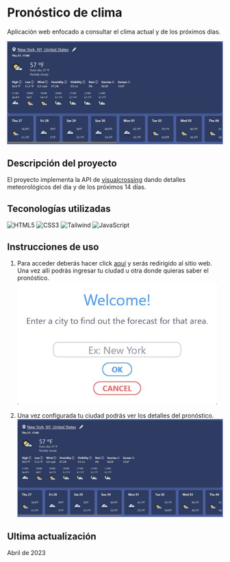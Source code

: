 # Pronóstico de clima
Aplicación web enfocado a consultar el clima actual y de los próximos dias.

![Version en vivo](./images/demo-example-2.jpg)

## Descripción del proyecto
El proyecto implementa la API de [visualcrossing](https://www.visualcrossing.com/weather-api) dando detalles meteorológicos del dia y de los próximos 14 días.

## Teconologías utilizadas
![HTML5](https://img.shields.io/badge/-HTML5-%23E44D27?style=flat-square&logo=html5&logoColor=ffffff)
![CSS3](https://img.shields.io/badge/-CSS3-blue?logo=css3)
![Tailwind](https://img.shields.io/badge/-Tailwind-06B6D4?style=flat-square&logo=tailwindcss&logoColor=fff)
![JavaScript](https://img.shields.io/badge/-JavaScript-%23F7DF1C?style=flat-square&logo=javascript&logoColor=000000&labelColor=%23F7DF1C&color=%23FFCE5A)

## Instrucciones de uso
1. Para acceder deberás hacer click [aquí](https://dariorv.github.io/Clima/) y serás redirigido al sitio web. Una vez allí podrás ingresar tu ciudad u otra donde quieras saber el pronóstico. <br>
![Página inicial](./images/demo-example-1.jpg)

2. Una vez configurada tu ciudad podrás ver los detalles del pronóstico. <br>
![Ejemplo](./images/demo-example-2.jpg)

## Ultima actualización
Abril de 2023
